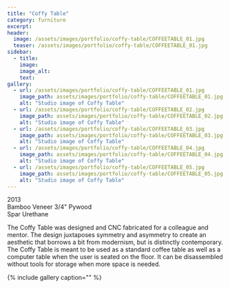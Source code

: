 ```yaml
---
title: "Coffy Table"
category: furniture
excerpt: 
header:
  image: /assets/images/portfolio/coffy-table/COFFEETABLE_01.jpg
  teaser: /assets/images/portfolio/coffy-table/COFFEETABLE_01.jpg
sidebar:
  - title:
    image:
    image_alt:
    text:
gallery:
  - url: /assets/images/portfolio/coffy-table/COFFEETABLE_01.jpg
    image_path: assets/images/portfolio/coffy-table/COFFEETABLE_01.jpg
    alt: "Studio image of Coffy Table"
  - url: /assets/images/portfolio/coffy-table/COFFEETABLE_02.jpg
    image_path: assets/images/portfolio/coffy-table/COFFEETABLE_02.jpg
    alt: "Studio image of Coffy Table"
  - url: /assets/images/portfolio/coffy-table/COFFEETABLE_03.jpg
    image_path: assets/images/portfolio/coffy-table/COFFEETABLE_03.jpg
    alt: "Studio image of Coffy Table"
  - url: /assets/images/portfolio/coffy-table/COFFEETABLE_04.jpg
    image_path: assets/images/portfolio/coffy-table/COFFEETABLE_04.jpg
    alt: "Studio image of Coffy Table"
  - url: /assets/images/portfolio/coffy-table/COFFEETABLE_05.jpg
    image_path: assets/images/portfolio/coffy-table/COFFEETABLE_05.jpg
    alt: "Studio image of Coffy Table"
---
```


2013  
Bamboo Veneer 3/4" Pywood  
Spar Urethane

The Coffy Table was designed and CNC fabricated for a colleague and mentor. The design juxtaposes symmetry and asymmetry to create an aesthetic that borrows a bit from modernism, but is distinctly contemporary. The Coffy Table is meant to be used as a standard coffee table as well as a computer table when the user is seated on the floor. It can be disassembled without tools for storage when more space is needed.

{% include gallery caption="" %}